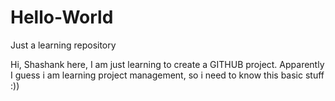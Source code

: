 # Hello-World
Just a learning repository

Hi,
Shashank here, I am just learning to create a GITHUB project. 
Apparently I guess i am learning project management, so i need to know this basic stuff :)) 
